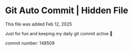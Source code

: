 # Git Auto Commit | Hidden File

This file was added Feb 12, 2025

Just for fun and keeping my daily git commit active 🤪

commit number: 148509
